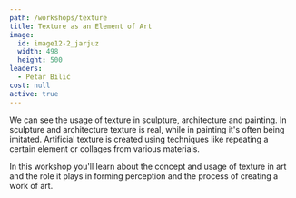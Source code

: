 ```yaml
---
path: /workshops/texture
title: Texture as an Element of Art
image:
  id: image12-2_jarjuz
  width: 498
  height: 500
leaders:
  - Petar Bilić
cost: null
active: true
---
```


We can see the usage of texture in sculpture, architecture and painting. In sculpture and architecture texture is real, while in painting it's often being imitated. Artificial texture is created using techniques like repeating a certain element or collages from various materials.

In this workshop you'll learn about the concept and usage of texture in art and the role it plays in forming perception and the process of creating a work of art.